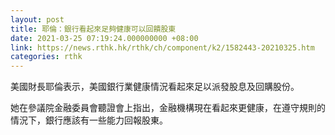 ```yaml
---
layout: post
title: 耶倫：銀行看起來足夠健康可以回饋股東
date: 2021-03-25 07:19:24.000000000 +08:00
link: https://news.rthk.hk/rthk/ch/component/k2/1582443-20210325.htm
categories: rthk
---
```


美國財長耶倫表示，美國銀行業健康情況看起來足以派發股息及回購股份。

她在參議院金融委員會聽證會上指出，金融機構現在看起來更健康，在遵守規則的情況下，銀行應該有一些能力回報股東。
